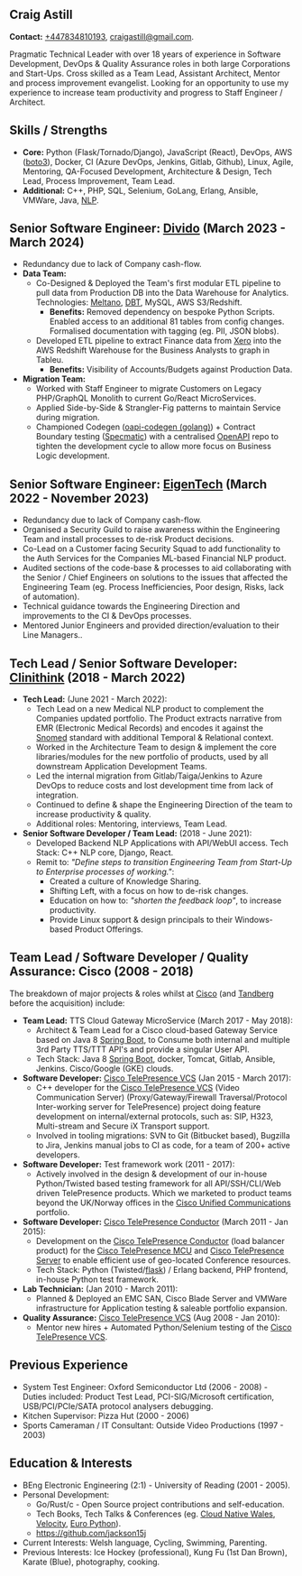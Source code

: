 Craig Astill
------------

**Contact:** [+447834810193], [craigastill@gmail.com].

Pragmatic Technical Leader with over 18 years of experience in
Software Development, DevOps & Quality Assurance roles in both large
Corporations and Start-Ups. Cross skilled as a Team Lead, Assistant
Architect, Mentor and process improvement evangelist. Looking for an
opportunity to use my experience to increase team productivity and
progress to Staff Engineer / Architect.

Skills / Strengths
------------------

* **Core:** Python (Flask/Tornado/Django), JavaScript (React), DevOps, AWS
  ([boto3]), Docker, CI (Azure DevOps, Jenkins, Gitlab, Github), Linux, Agile,
  Mentoring, QA-Focused Development, Architecture & Design, Tech Lead, Process
  Improvement, Team Lead.
* **Additional:** C++, PHP, SQL, Selenium, GoLang, Erlang, Ansible,
  VMWare, Java, [NLP].

Senior Software Engineer: [Divido] (March 2023 - March 2024)
------------------------------------------------------------

* Redundancy due to lack of Company cash-flow.
* **Data Team:**
    * Co-Designed & Deployed the Team's first modular ETL pipeline to
      pull data from Production DB into the Data Warehouse for
      Analytics. Technologies: [Meltano], [DBT], MySQL, AWS
      S3/Redshift.
        * **Benefits:** Removed dependency on bespoke Python
          Scripts. Enabled access to an additional 81 tables from
          config changes. Formalised documentation with tagging
          (eg. PII, JSON blobs).
    * Developed ETL pipeline to extract Finance data from [Xero] into the AWS
      Redshift Warehouse for the Business Analysts to graph in Tableu.
        * **Benefits:** Visibility of Accounts/Budgets against
          Production Data.
* **Migration Team:**
    * Worked with Staff Engineer to migrate Customers on Legacy PHP/GraphQL
      Monolith to current Go/React MicroServices.
    * Applied Side-by-Side & Strangler-Fig patterns to maintain Service during
      migration.
    * Championed Codegen ([oapi-codegen (golang)]) + Contract Boundary testing
      ([Specmatic]) with a centralised [OpenAPI] repo to tighten the
      development cycle to allow more focus on Business Logic development.

Senior Software Engineer: [EigenTech] (March 2022 - November 2023)
------------------------------------------------------------------

* Redundancy due to lack of Company cash-flow.
* Organised a Security Guild to raise awareness within the Engineering Team and
  install processes to de-risk Product decisions.
* Co-Lead on a Customer facing Security Squad to add functionality to the Auth
  Services for the Companies ML-based Financial NLP product.
* Audited sections of the code-base & processes to aid collaborating with the
  Senior / Chief Engineers on solutions to the issues that affected the
  Engineering Team (eg. Process Inefficiencies, Poor design, Risks, lack of
  automation).
* Technical guidance towards the Engineering Direction and
  improvements to the CI & DevOps processes.
* Mentored Junior Engineers and provided direction/evaluation to their Line
  Managers..

Tech Lead / Senior Software Developer: [Clinithink] (2018 - March 2022)
-----------------------------------------------------------------------

* **Tech Lead:** (June 2021 - March 2022):
    * Tech Lead on a new Medical NLP product to complement the Companies
      updated portfolio. The Product extracts narrative from EMR (Electronic
      Medical Records) and encodes it against the [Snomed] standard with
      additional Temporal & Relational context.
    * Worked in the Architecture Team to design & implement the core
      libraries/modules for the new portfolio of products, used by all
      downstream Application Development Teams.
    * Led the internal migration from Gitlab/Taiga/Jenkins to Azure DevOps to
      reduce costs and lost development time from lack of integration.
    * Continued to define & shape the Engineering Direction of the team to
      increase productivity & quality.
    * Additional roles: Mentoring, interviews, Team Lead.
* **Senior Software Developer / Team Lead:** (2018 - June 2021):
    * Developed Backend NLP Applications with API/WebUI
      access. Tech Stack: C++ NLP core, Django, React.
    * Remit to: _"Define steps to transition Engineering Team from Start-Up to
      Enterprise processes of working."_:
        * Created a culture of Knowledge Sharing.
        * Shifting Left, with a focus on how to de-risk changes.
        * Education on how to: _"shorten the feedback loop"_, to increase
          productivity.
        * Provide Linux support & design principals to their Windows-based
          Product Offerings.

Team Lead / Software Developer / Quality Assurance: Cisco (2008 - 2018)
-----------------------------------------------------------------------

The breakdown of major projects & roles whilst at [Cisco] (and [Tandberg]
before the acquisition) include:

* **Team Lead:** TTS Cloud Gateway MicroService (March 2017 - May 2018):
    * Architect & Team Lead for a Cisco cloud-based Gateway Service based on
      Java 8 [Spring Boot], to Consume both internal and multiple 3rd Party
      TTS/TTT API's and provide a singular User API.
    * Tech Stack: Java 8 [Spring Boot], docker, Tomcat, Gitlab, Ansible,
      Jenkins. Cisco/Google (GKE) clouds.
* **Software Developer:** [Cisco TelePresence VCS] (Jan 2015 - March 2017):
    * C++ developer for the [Cisco TelePresence VCS] (Video Communication
      Server) (Proxy/Gateway/Firewall Traversal/Protocol Inter-working server
      for TelePresence) project doing feature development on internal/external
      protocols, such as: SIP, H323, Multi-stream and Secure iX Transport
      support.
    * Involved in tooling migrations: SVN to Git (Bitbucket based), Bugzilla to
      Jira, Jenkins manual jobs to CI as code, for a team of 200+ active
      developers.
* **Software Developer:** Test framework work (2011 - 2017):
    * Actively involved in the design & development of our in-house
      Python/Twisted based testing framework for all API/SSH/CLI/Web
      driven TelePresence products. Which we marketed to product teams
      beyond the UK/Norway offices in the [Cisco Unified
      Communications] portfolio.
* **Software Developer:** [Cisco TelePresence Conductor]
  (March 2011 - Jan 2015):
    * Development on the [Cisco TelePresence Conductor] (load balancer
      product) for the [Cisco TelePresence MCU] and [Cisco
      TelePresence Server] to enable efficient use of geo-located
      Conference resources.
    * Tech Stack: Python (Twisted/[flask]) / Erlang backend, PHP frontend,
      in-house Python test framework.
* **Lab Technician:** (Jan 2010 - March 2011):
    * Planned & Deployed an EMC SAN, Cisco Blade Server and VMWare
      infrastructure for Application testing & saleable portfolio expansion.
* **Quality Assurance:** [Cisco TelePresence VCS] (Aug 2008 - Jan 2010):
    * Mentor new hires + Automated Python/Selenium testing of the
      [Cisco TelePresence VCS].

Previous Experience
-------------------

* System Test Engineer: Oxford Semiconductor Ltd (2006 - 2008) -
  Duties included: Product Test Lead, PCI-SIG/Microsoft certification,
  USB/PCI/PCIe/SATA protocol analysers debugging.
* Kitchen Supervisor: Pizza Hut (2000 - 2006)
* Sports Cameraman / IT Consultant: Outside Video Productions (1997 - 2003)

Education & Interests
---------------------

* BEng Electronic Engineering (2:1) - University of Reading (2001 - 2005).
* Personal Development:
    * Go/Rust/c - Open Source project contributions and self-education.
    * Tech Books, Tech Talks & Conferences (eg. [Cloud Native Wales],
      [Velocity], [Euro Python]).
    * https://github.com/jackson15j
* Current Interests: Welsh language, Cycling, Swimming, Parenting.
* Previous Interests: Ice Hockey (professional), Kung Fu (1st Dan Brown),
  Karate (Blue), photography, cooking.


[+447834810193]: tel:+447834810193
[craigastill@gmail.com]: mailto:craigastill@gmail.com

[Divido]: https://www.divido.com/
[Apache Airflow]: https://airflow.apache.org/
[ArgoCD]: https://argoproj.github.io/cd/
[Meltano]: https://docs.meltano.com/getting-started/meltano-at-a-glance
[DBT]: https://docs.getdbt.com/docs/introduction
[Xero]: https://www.xero.com/uk/
[oapi-codegen (golang)]: https://github.com/deepmap/oapi-codegen
[Specmatic]: https://specmatic.in/documentation.html
[OpenAPI]: https://www.openapis.org/

[EigenTech]: https://eigentech.com

[Clinithink]: https://www.clinithink.com
[Snomed]: https://www.snomed.org

[Cisco]: https://www.cisco.com
[Tandberg]: https://www.cisco.com/c/en/us/services/acquisitions/tandberg.html
[Cisco TelePresence VCS]: https://www.cisco.com/c/en/us/products/unified-communications/telepresence-video-communication-server-vcs/index.html
[Cisco TelePresence Conductor]: https://www.cisco.com/c/en/us/products/conferencing/telepresence-conductor/index.html
[Cisco TelePresence MCU]: https://www.cisco.com/c/en/us/products/conferencing/telepresence-mcu-mse-series/index.html
[Cisco TelePresence Server]: https://www.cisco.com/c/en/us/products/conferencing/telepresence-server/index.html
[Cisco Unified Communications]: https://www.cisco.com/c/en/us/products/unified-communications/index.html

[NLP]: https://en.wikipedia.org/wiki/Natural_language_processing
[boto3]: https://boto3.amazonaws.com/v1/documentation/api/latest/index.html#
[BeautifulSoup]: https://www.crummy.com/software/BeautifulSoup/
[Requests]: http://docs.python-requests.org/en/latest/
[Paramiko]: http://www.paramiko.org
[urllib]: https://docs.python.org/3/library/urllib.html
[flask]: https://github.com/pallets/flask/

[Spring Boot]: http://spring.io/projects/spring-framework
[Pat Kua]: https://www.patkua.com
[Agile Bear]: https://agilebear.com
[Cloud Native Wales]: https://www.meetup.com/cloudnativewales/
[Velocity]: https://velocity-conference.com
[Euro Python]: https://europython.eu
